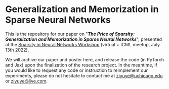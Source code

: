 # Generalization and Memorization in Sparse Neural Networks
This is the repository for our paper on "***The Price of Sparsity: Generalization and Memorization in Sparse Neural Networks***", presented at the [Sparsity in Neural Networks Workshop](https://www.sparseneural.net/) (virtual + ICML meetup, July 13th 2022). 

We will archive our paper and poster here, and release the code (in PyTorch and Jax) upon the finalization of the research project. In the meantime, if you would like to request any code or instruction to reimplement our experiments, please do not hesitate to contact me at ziyuye@uchicago.edu or ziyuye@live.com.
